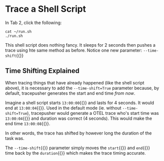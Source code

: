 # Trace a Shell Script

In Tab 2, click the following:

```
cat ~/run.sh
./run.sh
```

This shell script does nothing fancy. It sleeps for 2 seconds then pushes a trace using hte same method as before. Notice one new parameter: `--time-shift`{{}}

## Time Shifting Explained

When tracing things that have already happened (like the shell script above), it is necessary to add the `--time-shift=True` parameter because, by default, tracepusher generates the start and end time *from now*.

Imagine a shell script starts `13:00:00`{{}} and lasts for 4 seconds. It would end at `13:00:04`{{}}. Used in the default mode (ie. without `--time-shift=True`), tracepusher would generate a OTEL trace who's start time was `13:00:04`{{}} and duration was correct (4 seconds). This would make the end time `13:00:08`{{}}.

In other words, the trace has shifted by however long the duration of the task was.

The `--time-shift`{{}} parameter simply moves the `start`{{}} and `end`{{}} time back by the `duration`{{}} which makes the trace timing accurate.